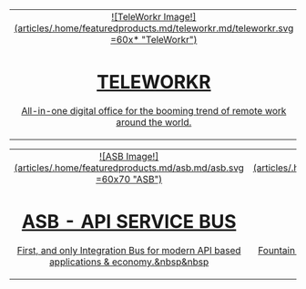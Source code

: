 <div class="home-featured" markdown="1">

|   |   |   |
|:------:|:----------:|:----------:|
| <a href="/products/teleworkr">![TeleWorkr Image!] (articles/.home/featuredproducts.md/teleworkr.md/teleworkr.svg =60x* "TeleWorkr")<h1>TELEWORKR</h1><p>All-in-one digital office for the booming trend of remote work around the world.</p></a> | <a href="/products/reflection-network">![Reflection Network Image!] (articles/.home/featuredproducts.md/reflectionnetwork.md/reflectionnetwork.svg =60x*"Reflection Network")<h1>REFLECTION NETWORK</h1><p>“Listenless servers” accessible via the network are attack-proof by reflections.</p></a> | <a href="/products/logincat-360">![LoginCat Image!] (articles/.home/featuredproducts.md/logincat.md/logincat.svg =70x* "LoginCat")<h1>LOGINCAT</h1><p>World’s first comprehensive Zero Trust based Cyber Security suite & AI.</p></a> |

|   |   |   |
|:------:|:----------:|:----------:|
| <a href="/products/asb">![ASB Image!] (articles/.home/featuredproducts.md/asb.md/asb.svg =60x70 "ASB")<h1>ASB - API SERVICE BUS</h1><p>First, and only Integration Bus for modern API based applications & economy.&nbsp&nbsp</p></a> | <a href="/products/api-400">![API400 Image!] (articles/.home/featuredproducts.md/api400.md/api400.svg =60x* "API400")<h1>API400</h1><p>Fountain of youth for legacy systems particularly for those running on AS/400.</p></a>  | <a href="/products/monboss">![MonBoss Image!] (articles/.home/featuredproducts.md/monboss.md/monboss.svg =60x60 "MonBoss")<h1>MONBOSS</h1><p>Monitor & fix AI-Ops issues with the Boss of the next revolution for enterprises.</p></a>  |
</div>